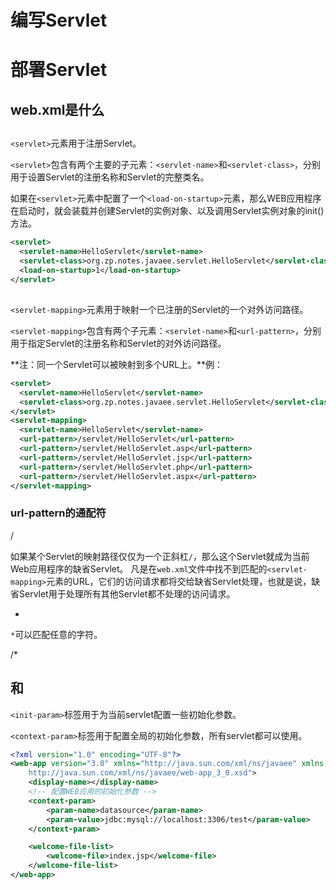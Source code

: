 # 编写Servlet

# 部署Servlet

## web.xml是什么

## <servlet>

`<servlet>`元素用于注册Servlet。

`<servlet>`包含有两个主要的子元素：`<servlet-name>`和`<servlet-class>`，分别用于设置Servlet的注册名称和Servlet的完整类名。 

如果在`<servlet>`元素中配置了一个`<load-on-startup>`元素，那么WEB应用程序在启动时，就会装载并创建Servlet的实例对象、以及调用Servlet实例对象的init()方法。

```xml
<servlet>
  <servlet-name>HelloServlet</servlet-name>
  <servlet-class>org.zp.notes.javaee.servlet.HelloServlet</servlet-class>
  <load-on-startup>1</load-on-startup>
</servlet>
```

## <servlet-mapping>

`<servlet-mapping>`元素用于映射一个已注册的Servlet的一个对外访问路径。

`<servlet-mapping>`包含有两个子元素：`<servlet-name>`和`<url-pattern>`，分别用于指定Servlet的注册名称和Servlet的对外访问路径。

**注：同一个Servlet可以被映射到多个URL上。**例：

```xml
<servlet>
  <servlet-name>HelloServlet</servlet-name>
  <servlet-class>org.zp.notes.javaee.servlet.HelloServlet</servlet-class>
</servlet>
<servlet-mapping>
  <servlet-name>HelloServlet</servlet-name>
  <url-pattern>/servlet/HelloServlet</url-pattern>
  <url-pattern>/servlet/HelloServlet.asp</url-pattern>
  <url-pattern>/servlet/HelloServlet.jsp</url-pattern>
  <url-pattern>/servlet/HelloServlet.php</url-pattern>
  <url-pattern>/servlet/HelloServlet.aspx</url-pattern>
</servlet-mapping>
```

### url-pattern的通配符

/

如果某个Servlet的映射路径仅仅为一个正斜杠`/`，那么这个Servlet就成为当前Web应用程序的缺省Servlet。 凡是在`web.xml`文件中找不到匹配的`<servlet-mapping>`元素的URL，它们的访问请求都将交给缺省Servlet处理，也就是说，缺省Servlet用于处理所有其他Servlet都不处理的访问请求。

*

`*`可以匹配任意的字符。

/*

## <init-param>和<context-param>

`<init-param>`标签用于为当前servlet配置一些初始化参数。

`<context-param>`标签用于配置全局的初始化参数，所有servlet都可以使用。

```xml
<?xml version="1.0" encoding="UTF-8"?>
<web-app version="3.0" xmlns="http://java.sun.com/xml/ns/javaee" xmlns:xsi="http://www.w3.org/2001/XMLSchema-instance" xsi:schemaLocation="http://java.sun.com/xml/ns/javaee 
    http://java.sun.com/xml/ns/javaee/web-app_3_0.xsd">
    <display-name></display-name>
    <!-- 配置WEB应用的初始化参数 -->
    <context-param>
        <param-name>datasource</param-name>
        <param-value>jdbc:mysql://localhost:3306/test</param-value>
    </context-param>

    <welcome-file-list>
        <welcome-file>index.jsp</welcome-file>
    </welcome-file-list>
</web-app>
```